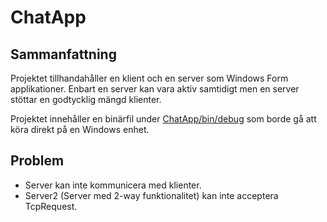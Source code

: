 # ChatApp

## Sammanfattning

Projektet tillhandahåller en klient och en server som Windows Form applikationer. Enbart en server kan vara aktiv samtidigt men en server stöttar en godtycklig mängd klienter.

Projektet innehåller en binärfil under [ChatApp/bin/debug](./ChattApp/bin/Debug) som borde gå att köra direkt på en Windows enhet.

## Problem

* Server kan inte kommunicera med klienter.
* Server2 (Server med 2-way funktionalitet) kan inte acceptera TcpRequest.

